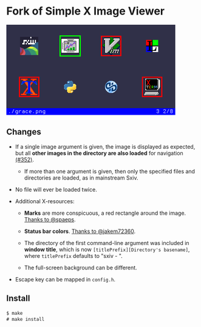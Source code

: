 # Fork of **Simple X Image Viewer**

![Screenshot](sxiv.png)

Changes
-------

* If a single image argument is given, the image is displayed as
expected, but all **other images in the directory are also loaded** for 
navigation [(#352)](https://github.com/muennich/sxiv/issues/352).

    * If more than one argument is given, then only the specified files
    and directories are loaded, as in mainstream Sxiv.

* No file will ever be loaded twice.

* Additional X-resources:

    * **Marks** are more conspicuous, a red rectangle around the image.
    [Thanks to @spaeps](https://github.com/muennich/sxiv/issues/294).

    * **Status bar colors**. 
    [Thanks to @jakem72360](https://github.com/muennich/sxiv/pull/386).

    * The directory of the first command-line argument was included in
    **window title**, which is now `[titlePrefix][Directory's basename]`,
    where `titlePrefix` defaults to "sxiv - ".

    * The full-screen background can be different.

* Escape key can be mapped in `config.h`.

Install
-------

    $ make
    # make install
